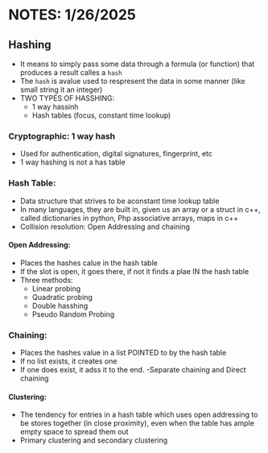 # NOTES: 1/26/2025

## Hashing

- It means to simply pass some data through a formula (or function) that produces a result calles a `hash`
- The `hash` is avalue used to respresent the data in some manner (like small string it an integer)
- TWO TYPES OF HASSHING:
    - 1 way hassinh
    - Hash tables (focus, constant time lookup)
### Cryptographic: 1 way hash 
- Used for authentication, digital signatures, fingerprint, etc
- 1 way hashing is not a has table
### Hash Table:
- Data structure that strives to be aconstant time lookup table
- In many languages, they are built in, given us an array or a struct in c++, called dictionaries in python, Php associative arrays, maps in c++
- Collision resolution: Open Addressing and chaining
#### Open Addressing:
- Places the hashes calue in the hash table
- If the slot is open, it goes there, if not it finds a plae IN the hash table
- Three methods:
    - Linear probing
    - Quadratic probing
    - Double hasshing
    - Pseudo Random Probing
### Chaining:
- Places the hashes value in a list POINTED to by the hash table
- If no list exists, it creates one
- If one does exist, it adss it to the end.
-Separate chaining and Direct chaining

#### Clustering:
- The tendency for entries in a hash table which uses open addressing to be stores together (in close proximity), even when the table has ample empty space to spread them out
- Primary clustering and secondary clustering
